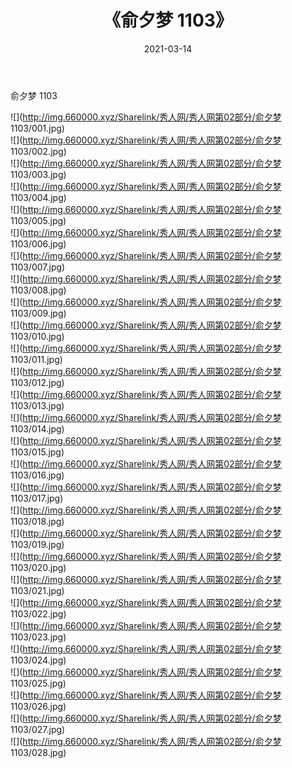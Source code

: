 ﻿---
layout: post
title:  《俞夕梦 1103》
date:   2021-03-14
img: http://img.660000.xyz/Sharelink/秀人网/秀人网第02部分/俞夕梦 1103/000.jpg
categories: [美女, 清纯, 唯美]
---

俞夕梦 1103

  ![](http://img.660000.xyz/Sharelink/秀人网/秀人网第02部分/俞夕梦 1103/001.jpg) <br> ![](http://img.660000.xyz/Sharelink/秀人网/秀人网第02部分/俞夕梦 1103/002.jpg) <br> ![](http://img.660000.xyz/Sharelink/秀人网/秀人网第02部分/俞夕梦 1103/003.jpg) <br> ![](http://img.660000.xyz/Sharelink/秀人网/秀人网第02部分/俞夕梦 1103/004.jpg) <br> ![](http://img.660000.xyz/Sharelink/秀人网/秀人网第02部分/俞夕梦 1103/005.jpg) <br> ![](http://img.660000.xyz/Sharelink/秀人网/秀人网第02部分/俞夕梦 1103/006.jpg) <br> ![](http://img.660000.xyz/Sharelink/秀人网/秀人网第02部分/俞夕梦 1103/007.jpg) <br> ![](http://img.660000.xyz/Sharelink/秀人网/秀人网第02部分/俞夕梦 1103/008.jpg) <br> ![](http://img.660000.xyz/Sharelink/秀人网/秀人网第02部分/俞夕梦 1103/009.jpg) <br> ![](http://img.660000.xyz/Sharelink/秀人网/秀人网第02部分/俞夕梦 1103/010.jpg) <br> ![](http://img.660000.xyz/Sharelink/秀人网/秀人网第02部分/俞夕梦 1103/011.jpg) <br> ![](http://img.660000.xyz/Sharelink/秀人网/秀人网第02部分/俞夕梦 1103/012.jpg) <br> ![](http://img.660000.xyz/Sharelink/秀人网/秀人网第02部分/俞夕梦 1103/013.jpg) <br> ![](http://img.660000.xyz/Sharelink/秀人网/秀人网第02部分/俞夕梦 1103/014.jpg) <br> ![](http://img.660000.xyz/Sharelink/秀人网/秀人网第02部分/俞夕梦 1103/015.jpg) <br> ![](http://img.660000.xyz/Sharelink/秀人网/秀人网第02部分/俞夕梦 1103/016.jpg) <br> ![](http://img.660000.xyz/Sharelink/秀人网/秀人网第02部分/俞夕梦 1103/017.jpg) <br> ![](http://img.660000.xyz/Sharelink/秀人网/秀人网第02部分/俞夕梦 1103/018.jpg) <br> ![](http://img.660000.xyz/Sharelink/秀人网/秀人网第02部分/俞夕梦 1103/019.jpg) <br> ![](http://img.660000.xyz/Sharelink/秀人网/秀人网第02部分/俞夕梦 1103/020.jpg) <br> ![](http://img.660000.xyz/Sharelink/秀人网/秀人网第02部分/俞夕梦 1103/021.jpg) <br> ![](http://img.660000.xyz/Sharelink/秀人网/秀人网第02部分/俞夕梦 1103/022.jpg) <br> ![](http://img.660000.xyz/Sharelink/秀人网/秀人网第02部分/俞夕梦 1103/023.jpg) <br> ![](http://img.660000.xyz/Sharelink/秀人网/秀人网第02部分/俞夕梦 1103/024.jpg) <br> ![](http://img.660000.xyz/Sharelink/秀人网/秀人网第02部分/俞夕梦 1103/025.jpg) <br> ![](http://img.660000.xyz/Sharelink/秀人网/秀人网第02部分/俞夕梦 1103/026.jpg) <br> ![](http://img.660000.xyz/Sharelink/秀人网/秀人网第02部分/俞夕梦 1103/027.jpg) <br> ![](http://img.660000.xyz/Sharelink/秀人网/秀人网第02部分/俞夕梦 1103/028.jpg) <br>